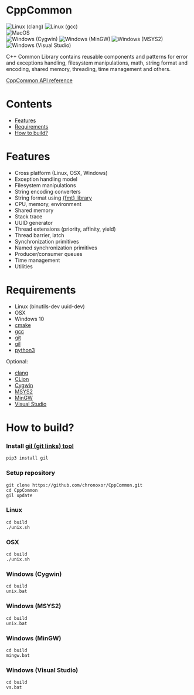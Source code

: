 # CppCommon

![Linux (clang)](https://github.com/chronoxor/CppCommon/actions/workflows/build-linux-clang.yml/badge.svg)
![Linux (gcc)](https://github.com/chronoxor/CppCommon/actions/workflows/build-linux-gcc.yml/badge.svg)
<br/>
![MacOS](https://github.com/chronoxor/CppCommon/actions/workflows/build-macos.yml/badge.svg)
<br/>
![Windows (Cygwin)](https://github.com/chronoxor/CppCommon/actions/workflows/build-windows-cygwin.yml/badge.svg)
![Windows (MinGW)](https://github.com/chronoxor/CppCommon/actions/workflows/build-windows-mingw.yml/badge.svg)
![Windows (MSYS2)](https://github.com/chronoxor/CppCommon/actions/workflows/build-windows-msys2.yml/badge.svg)
![Windows (Visual Studio)](https://github.com/chronoxor/CppCommon/actions/workflows/build-windows-msvc.yml/badge.svg)

C++ Common Library contains reusable components and patterns for error and
exceptions handling, filesystem manipulations, math, string format and
encoding, shared memory, threading, time management and others.

[CppCommon API reference](https://chronoxor.github.io/CppCommon/index.html)

# Contents
  * [Features](#features)
  * [Requirements](#requirements)
  * [How to build?](#how-to-build)

# Features
* Cross platform (Linux, OSX, Windows)
* Exception handling model
* Filesystem manipulations
* String encoding converters
* String format using [{fmt} library](http://fmtlib.net)
* CPU, memory, environment
* Shared memory
* Stack trace
* UUID generator
* Thread extensions (priority, affinity, yield)
* Thread barrier, latch
* Synchronization primitives
* Named synchronization primitives
* Producer/consumer queues
* Time management
* Utilities

# Requirements
* Linux (binutils-dev uuid-dev)
* OSX
* Windows 10
* [cmake](https://www.cmake.org)
* [gcc](https://gcc.gnu.org)
* [git](https://git-scm.com)
* [gil](https://github.com/chronoxor/gil.git)
* [python3](https://www.python.org)

Optional:
* [clang](https://clang.llvm.org)
* [CLion](https://www.jetbrains.com/clion)
* [Cygwin](https://cygwin.com)
* [MSYS2](https://www.msys2.org)
* [MinGW](https://mingw-w64.org/doku.php)
* [Visual Studio](https://www.visualstudio.com)

# How to build?

### Install [gil (git links) tool](https://github.com/chronoxor/gil)
```shell
pip3 install gil
```

### Setup repository
```shell
git clone https://github.com/chronoxor/CppCommon.git
cd CppCommon
gil update
```

### Linux
```shell
cd build
./unix.sh
```

### OSX
```shell
cd build
./unix.sh
```

### Windows (Cygwin)
```shell
cd build
unix.bat
```

### Windows (MSYS2)
```shell
cd build
unix.bat
```

### Windows (MinGW)
```shell
cd build
mingw.bat
```

### Windows (Visual Studio)
```shell
cd build
vs.bat
```
